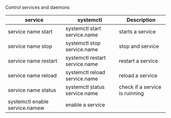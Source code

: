 Control services and daemons

service | systemctl | Description
--------|----------|------------------
service name start | systemctl start service.name | starts a service
service name stop | systemctl stop service.name | stop and service
service name restart | systemctl restart service.name | restart a service
service name reload | systemctl reload service.name | reload a service
service name status | systemctl status service.name | check if a service is ruinning
systemctl enable service.namew | enable a service

